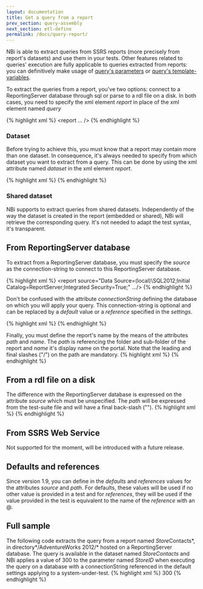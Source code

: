 ```yaml
---
layout: documentation
title: Get a query from a report
prev_section: query-assembly
next_section: etl-define
permalink: /docs/query-report/
---
```

NBi is able to extract queries from SSRS reports (more precisely from report's datasets) and use them in your tests. Other features related to queries' execution are fully applicable to queries extracted from reports: you can definitively make usage of [query's parameters](../query-parameters/) or [query's template-variables](../query-template/).

To extract the queries from a report, you've two options: connect to a ReportingServer database through sql or parse to a rdl file on a disk. In both cases, you need to specify the xml element *report* in place of the xml element named *query*

{% highlight xml %}
<system-under-test>
  <execution>
    <report ... />
  </execution>
</system-under-test>
{% endhighlight %}

### Dataset
Before trying to achieve this, you must know that a report may contain more than one dataset. In consequence, it's always needed to specify from which dataset you want to extract from a query. This can be done by using the xml attribute named *dataset* in the xml element *report*.

{% highlight xml %}
<system-under-test>
  <execution>
    <report dataset="SalesQuota" />
  </execution>
</system-under-test>
{% endhighlight %}

### Shared dataset
NBi supports to extract queries from shared datasets. Independently of the way the dataset is created in the report (embedded or shared), NBi will retrieve the corresponding query. It's not needed to adapt the test syntax, it's transparent.

## From ReportingServer database
To extract from a ReportingServer database, you must specify the *source* as the connection-string to connect to this ReportingServer database.

{% highlight xml %}
<report source="Data Source=(local)\SQL2012;Initial Catalog=ReportServer;Integrated Security=True;" .../>
{% endhighlight %}

Don't be confused with the attribute *connectionString* defining the database on which you will apply your query. This connection-string is optional and can be replaced by a *default* value or a *reference* specified in the *settings*.

{% highlight xml %}
<report connectionString="..." />
{% endhighlight %}

Finally, you must define the report's name by the means of the attributes *path* and *name*. The *path* is referencing the folder and sub-folder of the report and *name* it's display name on the portal. Note that the leading and final slashes ("/") on the path are mandatory.
{% highlight xml %}
<report 
    source="Data Source=(local)\SQL2012;Initial Catalog=ReportServer;Integrated Security=True;"
    path="/AdventureWorks 2012/"
    name="Store-Contacts"
    dataset="Stores"
/>
{% endhighlight %}

## From a rdl file on a disk
The difference with the ReportingServer database is expressed on the attribute *source* which must be unspecified. The *path* will be expressed from the test-suite file and will have a final back-slash ("\").
{% highlight xml %}
<report
    path="AdventureWorks Sample Reports\"
    name="Store*Contacts"
    dataset="Stores"
/>
{% endhighlight %}

## From SSRS Web Service
Not supported for the moment, will be introduced with a future release.

## Defaults and references
Since version 1.9, you can define in the *defaults* and *references* values for the attributes *source* and *path*. For defaults, these values will be used if no other value is provided in a test and for *references*, they will be used if the value provided in the test is equivalent to the name of the *reference* with an @.

## Full sample
The following code extracts the query from a report named *Store*Contacts*, in directory*/AdventureWorks 2012/* hosted on a ReportingServer database. The query is available in the dataset named *StoreContacts* and NBi applies a value of 300 to the parameter named *StoreID* when executing the query on a database with a connectionString referenced in the default settings applying to a system-under-test.
{% highlight xml %}
<system-under-test>
  <execution>
    <report
      source="Data Source=(local)\SQL2012;Initial Catalog=ReportServer;Integrated Security=True;"
      path="/AdventureWorks 2012/"
      name="Store*Contacts"
      dataset="StoreContacts"
    >
      <parameter name="StoreID">300</parameter>
    </report>
  </execution>
</system-under-test>
{% endhighlight %}
